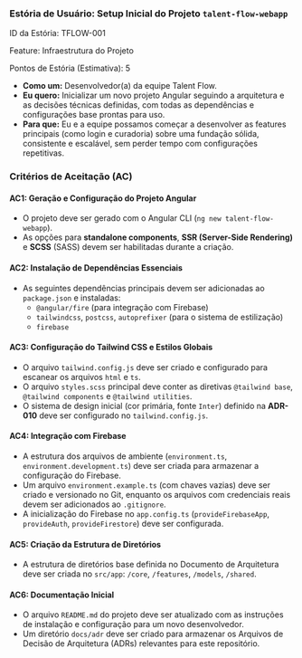 ### **Estória de Usuário: Setup Inicial do Projeto `talent-flow-webapp`**

ID da Estória: TFLOW-001

Feature: Infraestrutura do Projeto

Pontos de Estória (Estimativa): 5

- **Como um:** Desenvolvedor(a) da equipe Talent Flow.
- **Eu quero:** Inicializar um novo projeto Angular seguindo a arquitetura e as decisões técnicas definidas, com todas as dependências e configurações base prontas para uso.
- **Para que:** Eu e a equipe possamos começar a desenvolver as features principais (como login e curadoria) sobre uma fundação sólida, consistente e escalável, sem perder tempo com configurações repetitivas.

### **Critérios de Aceitação (AC)**

#### **AC1: Geração e Configuração do Projeto Angular**

- O projeto deve ser gerado com o Angular CLI (`ng new talent-flow-webapp`).
- As opções para **standalone components**, **SSR (Server-Side Rendering)** e **SCSS** (SASS) devem ser habilitadas durante a criação.

#### **AC2: Instalação de Dependências Essenciais**

- As seguintes dependências principais devem ser adicionadas ao `package.json` e instaladas:
    - `@angular/fire` (para integração com Firebase)
    - `tailwindcss`, `postcss`, `autoprefixer` (para o sistema de estilização)
    - `firebase`

#### **AC3: Configuração do Tailwind CSS e Estilos Globais**

- O arquivo `tailwind.config.js` deve ser criado e configurado para escanear os arquivos `html` e `ts`.
- O arquivo `styles.scss` principal deve conter as diretivas `@tailwind base`, `@tailwind components` e `@tailwind utilities`.
- O sistema de design inicial (cor primária, fonte `Inter`) definido na **ADR-010** deve ser configurado no `tailwind.config.js`.

#### **AC4: Integração com Firebase**

- A estrutura dos arquivos de ambiente (`environment.ts`, `environment.development.ts`) deve ser criada para armazenar a configuração do Firebase.
- Um arquivo `environment.example.ts` (com chaves vazias) deve ser criado e versionado no Git, enquanto os arquivos com credenciais reais devem ser adicionados ao `.gitignore`.
- A inicialização do Firebase no `app.config.ts` (`provideFirebaseApp`, `provideAuth`, `provideFirestore`) deve ser configurada.

#### **AC5: Criação da Estrutura de Diretórios**

- A estrutura de diretórios base definida no Documento de Arquitetura deve ser criada no `src/app`: `/core`, `/features`, `/models`, `/shared`.

#### **AC6: Documentação Inicial**

- O arquivo `README.md` do projeto deve ser atualizado com as instruções de instalação e configuração para um novo desenvolvedor.
- Um diretório `docs/adr` deve ser criado para armazenar os Arquivos de Decisão de Arquitetura (ADRs) relevantes para este repositório.